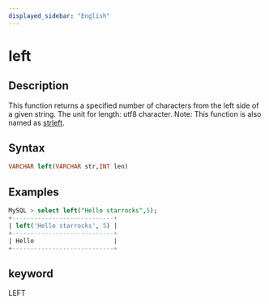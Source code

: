 ```yaml
---
displayed_sidebar: "English"
---
```


# left

## Description

This function returns a specified number of characters from the left side of a given string. The unit for length: utf8 character.
Note: This function is also named as [strleft](strleft.md).

## Syntax

```SQL
VARCHAR left(VARCHAR str,INT len)
```

## Examples

```SQL
MySQL > select left("Hello starrocks",5);
+----------------------------+
| left('Hello starrocks', 5) |
+----------------------------+
| Hello                      |
+----------------------------+
```

## keyword

LEFT
